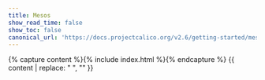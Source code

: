 ```yaml
---
title: Mesos
show_read_time: false
show_toc: false
canonical_url: 'https://docs.projectcalico.org/v2.6/getting-started/mesos/index'
---
```

{% capture content %}{% include index.html %}{% endcapture %}
{{ content | replace: "    ", "" }}